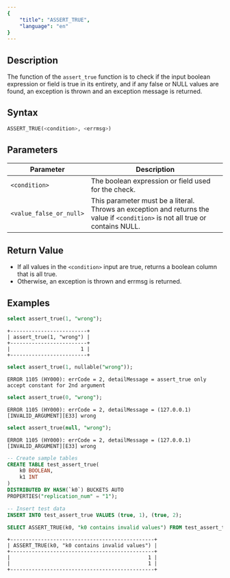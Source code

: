 ```yaml
---
{
    "title": "ASSERT_TRUE",
    "language": "en"
}
---
```


<!-- 
Licensed to the Apache Software Foundation (ASF) under one
or more contributor license agreements.  See the NOTICE file
distributed with this work for additional information
regarding copyright ownership.  The ASF licenses this file
to you under the Apache License, Version 2.0 (the
"License"); you may not use this file except in compliance
with the License.  You may obtain a copy of the License at

  http://www.apache.org/licenses/LICENSE-2.0

Unless required by applicable law or agreed to in writing,
software distributed under the License is distributed on an
"AS IS" BASIS, WITHOUT WARRANTIES OR CONDITIONS OF ANY
KIND, either express or implied.  See the License for the
specific language governing permissions and limitations
under the License.
-->

## Description

The function of the `assert_true` function is to check if the input boolean expression or field is true in its entirety, and if any false or NULL values are found, an exception is thrown and an exception message is returned.

## Syntax

```sql
ASSERT_TRUE(<condition>, <errmsg>)
```

## Parameters

| Parameter               | Description                      |
|-------------------------|----------------------------------|
| `<condition>`                | The boolean expression or field used for the check.            |
| `<value_false_or_null>` | This parameter must be a literal. Throws an exception and returns the value if `<condition>` is not all true or contains NULL. |

## Return Value

- If all values in the `<condition>` input are true, returns a boolean column that is all true. 
- Otherwise, an exception is thrown and errmsg is returned.


## Examples

```sql
select assert_true(1, "wrong");
```

```text
+-------------------------+
| assert_true(1, "wrong") |
+-------------------------+
|                       1 |
+-------------------------+
```

```sql
select assert_true(1, nullable("wrong"));
```

```text
ERROR 1105 (HY000): errCode = 2, detailMessage = assert_true only accept constant for 2nd argument
```

```sql
select assert_true(0, "wrong");
```

```text
ERROR 1105 (HY000): errCode = 2, detailMessage = (127.0.0.1)[INVALID_ARGUMENT][E33] wrong
```

```sql
select assert_true(null, "wrong");
```

```text
ERROR 1105 (HY000): errCode = 2, detailMessage = (127.0.0.1)[INVALID_ARGUMENT][E33] wrong
```

```sql
-- Create sample tables
CREATE TABLE test_assert_true(
    k0 BOOLEAN,
    k1 INT
)
DISTRIBUTED BY HASH(`k0`) BUCKETS AUTO
PROPERTIES("replication_num" = "1");

-- Insert test data
INSERT INTO test_assert_true VALUES (true, 1), (true, 2);

SELECT ASSERT_TRUE(k0, "k0 contains invalid values") FROM test_assert_true;
```

```text
+-----------------------------------------------+
| ASSERT_TRUE(k0, "k0 contains invalid values") |
+-----------------------------------------------+
|                                             1 |
|                                             1 |
+-----------------------------------------------+
```
